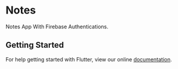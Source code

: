 # Notes

Notes App With Firebase Authentications.

## Getting Started

For help getting started with Flutter, view our online
[documentation](https://flutter.io/).
